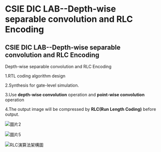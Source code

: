 # CSIE DIC LAB--Depth-wise separable convolution and RLC Encoding

## CSIE DIC LAB--Depth-wise separable convolution and RLC Encoding

Depth-wise separable convolution and RLC Encoding  

1.RTL coding algorithm design  

2.Synthesis for gate-level simulation.  

3.Use **depth-wise convolution** operation and **point-wise convolution** operation   

4.The output image will be compressed by **RLC(Run Length Coding)** before output.

![圖片2](https://github.com/JHAO-YU-WEI/Depth-wise-separable-convolution-and-RLC-Encoding/assets/100525884/ad32df4d-47b0-403d-9208-507ce04d2d9a)

![圖片5](https://github.com/JHAO-YU-WEI/Depth-wise-separable-convolution-and-RLC-Encoding/assets/100525884/22852dbb-391b-4c9d-81a1-da20097f769f)

![RLC演算法架構圖](https://github.com/JHAO-YU-WEI/Depth-wise-separable-convolution-and-RLC-Encoding/assets/100525884/a1ec57b0-6e62-48de-95af-21360b21aaa3)



